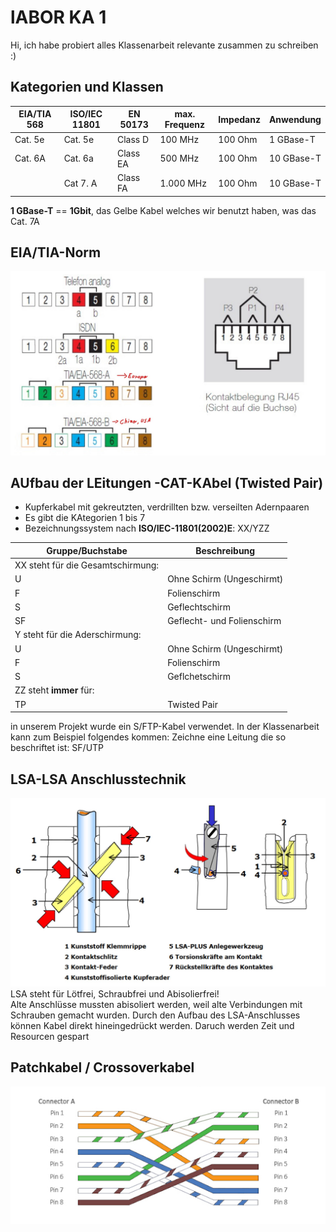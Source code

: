 # lABOR KA 1
Hi, ich habe probiert alles Klassenarbeit relevante zusammen zu schreiben :)
## Kategorien und Klassen
| EIA/TIA 568 | ISO/IEC 11801 | EN 50173 | max. Frequenz | Impedanz | Anwendung |
| ----------- | ------------- | -------- | ------------- | -------- | --------- |
| Cat. 5e     | Cat. 5e       | Class D  | 100 MHz       | 100 Ohm  | 1 GBase-T |
| Cat. 6A     | Cat. 6a       | Class EA | 500 MHz       | 100 Ohm  | 10 GBase-T|
|             | Cat 7. A      | Class FA | 1.000 MHz     | 100 Ohm  | 10 GBase-T|
**1 GBase-T** == **1Gbit**, das Gelbe Kabel welches wir benutzt haben, was das
Cat. 7A

## EIA/TIA-Norm
![EIT_TIA_Norm_Bild](pictures/EIA_TIA_Norm.jpg)

## AUfbau der LEitungen -CAT-KAbel (Twisted Pair)
- Kupferkabel mit gekreutzten, verdrillten bzw. verseilten Adernpaaren
- Es gibt die KAtegorien 1 bis 7
- Bezeichnungssystem nach **ISO/IEC-11801(2002)E**: XX/YZZ


| Gruppe/Buchstabe                  | Beschreibung               |
| --------------------------------- | -------------------------- |
| XX steht für die Gesamtschirmung: |                            |                                   
| U                                 | Ohne Schirm (Ungeschirmt)  |
| F                                 | Folienschirm               |
| S                                 | Geflechtschirm             |
| SF                                | Geflecht- und Folienschirm |
| Y steht für die Aderschirmung:    |                            |
| U                                 | Ohne Schirm (Ungeschirmt)  |
| F                                 | Folienschirm               |
| S                                 | Geflchetschirm             |
| ZZ steht **immer** für:           |                            |
| TP                                | Twisted Pair               |
in unserem Projekt wurde ein S/FTP-Kabel verwendet. In der Klassenarbeit
kann zum Beispiel folgendes kommen: Zeichne eine Leitung die so beschriftet ist: SF/UTP

## LSA-LSA Anschlusstechnik

![LSA_Bild](pictures/LSA_Anschlusstechnik.jpg)
LSA steht für Lötfrei, Schraubfrei und Abisolierfrei! \
Alte Anschlüsse mussten abisoliert werden, weil alte Verbindungen mit Schrauben gemacht wurden.
Durch den Aufbau des LSA-Anschlusses können Kabel direkt hineingedrückt werden. Daruch
werden Zeit und Resourcen gespart

## Patchkabel / Crossoverkabel
![Bild von Crossoverkabel](pictures/crossover.png)
